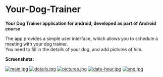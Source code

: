 # Your-Dog-Trainer

**Your Dog Trainer application for android, developed as part of Android course**

The app provides a simple user interface, which allows you to schedule a meeting with your dog trainer.<br>
You need to fill in the details of your dog, and add pictures of him.

**Screenshots:**

[![main.jpg](https://i.postimg.cc/pTkz6SVw/main.jpg)](https://postimg.cc/dkkh74y6) 
[![details.jpg](https://i.postimg.cc/yNmFFdMY/details.jpg)](https://postimg.cc/FfKdv9F2) 
[![pictures.jpg](https://i.postimg.cc/0jQDRCbb/pictures.jpg)](https://postimg.cc/FdM703b4) 
[![date-hour.jpg](https://i.postimg.cc/7L83G7QW/date-hour.jpg)](https://postimg.cc/fVCt13sc) 
[![end.jpg](https://i.postimg.cc/26CnTYYd/end.jpg)](https://postimg.cc/Ffnfs271)

